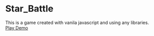 # Star_Battle

This is a game created with vanila javascript and using any libraries.  
[Play Demo](https://narias1999.github.io/Star_Battle/)
